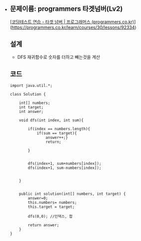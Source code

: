- ## 문제이름: programmers 타겟넘버(Lv2)

  [[코딩테스트 연습 - 타겟 넘버 | 프로그래머스 (programmers.co.kr)](https://programmers.co.kr/learn/courses/30/lessons/43165)](https://programmers.co.kr/learn/courses/30/lessons/92334)

  ## 설계

  - DFS 재귀함수로 숫자를 더하고 빼는것을 계산
  ## 코드
  
  ```
  import java.util.*;
  
  class Solution {
      
      int[] numbers;
      int target;
      int answer;
      
      void dfs(int index, int sum){
          
          if(index == numbers.length){
              if(sum == target){
                  answer++;}
                  return;
              
          }
          
          
          dfs(index+1, sum+numbers[index]);
          dfs(index+1, sum-numbers[index]);
          
          
      }
      
      
      public int solution(int[] numbers, int target) {
          answer=0;
          this.numbers= numbers;
          this.target = target;
          
          dfs(0,0); //인덱스, 합
          
          return answer;
      }
  }
  ```
